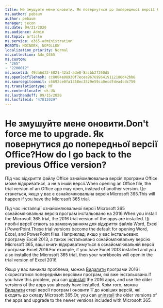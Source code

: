 ```yaml
---
title: Не змушуйте мене оновити. Як повернутися до попередньої версії Office?
ms.author: pebaum
author: pebaum
manager: jecon
ms.date: 04/21/2020
ms.audience: Admin
ms.topic: article
ms.service: o365-administration
ROBOTS: NOINDEX, NOFOLLOW
localization_priority: Normal
ms.collection: Adm_O365
ms.custom:
- "265"
- "2200012"
ms.assetid: 49da6d22-6821-42a3-ade8-8acbb27260d5
ms.openlocfilehash: cc8084e08930f7ecea9676996419112106d42bb6
ms.sourcegitcommit: c6692ce0fa1358ec3529e59ca0ecdfdea4cdc759
ms.translationtype: MT
ms.contentlocale: uk-UA
ms.lasthandoff: 09/15/2020
ms.locfileid: "47812029"
---
```

# <a name="dont-force-me-to-upgrade-how-do-i-go-back-to-the-previous-office-version"></a><span data-ttu-id="afbc4-103">Не змушуйте мене оновити.</span><span class="sxs-lookup"><span data-stu-id="afbc4-103">Don't force me to upgrade.</span></span> <span data-ttu-id="afbc4-104">Як повернутися до попередньої версії Office?</span><span class="sxs-lookup"><span data-stu-id="afbc4-104">How do I go back to the previous Office version?</span></span>

<span data-ttu-id="afbc4-105">Під час відкриття файлу Office ознайомлювальна версія програми Office може відкриватися, а не в іншій версії.</span><span class="sxs-lookup"><span data-stu-id="afbc4-105">When opening an Office file, the trial version of an Office app may open, instead of another version.</span></span> <span data-ttu-id="afbc4-106">Це станеться, якщо у вас є ознайомлювальна версія Microsoft 365.</span><span class="sxs-lookup"><span data-stu-id="afbc4-106">This will happen if you have the Microsoft 365 trial.</span></span>
  
<span data-ttu-id="afbc4-107">Під час інсталяції ознайомлювальної версії Microsoft 365 ознайомлювальна версія програм інстальовано на 2016.</span><span class="sxs-lookup"><span data-stu-id="afbc4-107">When you install the Microsoft 365 trial, the 2016 trial version of the apps are installed.</span></span> <span data-ttu-id="afbc4-108">Ці пробні версії стають за замовчуванням для відкриття файлів Word, Excel і PowerPoint.</span><span class="sxs-lookup"><span data-stu-id="afbc4-108">These trial versions become the default for opening Word, Excel, and PowerPoint files.</span></span> <span data-ttu-id="afbc4-109">Наприклад, якщо у вас інстальовано програму Excel 2013, а також інстальовано ознайомлювальну версію Microsoft 365, ваші книги відкриватимуться в ознайомлювальній версії програми Excel 2016.</span><span class="sxs-lookup"><span data-stu-id="afbc4-109">For example, if you have Excel 2013 installed and you also installed the Microsoft 365 trial, then your workbooks will open in the trial version of Excel 2016.</span></span>
  
<span data-ttu-id="afbc4-110">Якщо у вас виникла проблема, можна [Видалити](https://support.office.com/article/9dd49b83-264a-477a-8fcc-2fdf5dbf61d8.aspx) програми 2016 і скористатися попередніми версіями програм, які вже інстальовано.</span><span class="sxs-lookup"><span data-stu-id="afbc4-110">If you have this problem, you can [uninstall](https://support.office.com/article/9dd49b83-264a-477a-8fcc-2fdf5dbf61d8.aspx) the 2016 apps, and use the older versions of the apps you already have installed.</span></span> <span data-ttu-id="afbc4-111">Крім того, можна [Видалити](https://support.office.com/article/9dd49b83-264a-477a-8fcc-2fdf5dbf61d8.aspx) старі версії програм і оновити її до новіших версій, які входять до складу Microsoft 365.</span><span class="sxs-lookup"><span data-stu-id="afbc4-111">Or, you can [uninstall](https://support.office.com/article/9dd49b83-264a-477a-8fcc-2fdf5dbf61d8.aspx) the older versions of the apps and upgrade to the newer versions included with Microsoft 365.</span></span>
